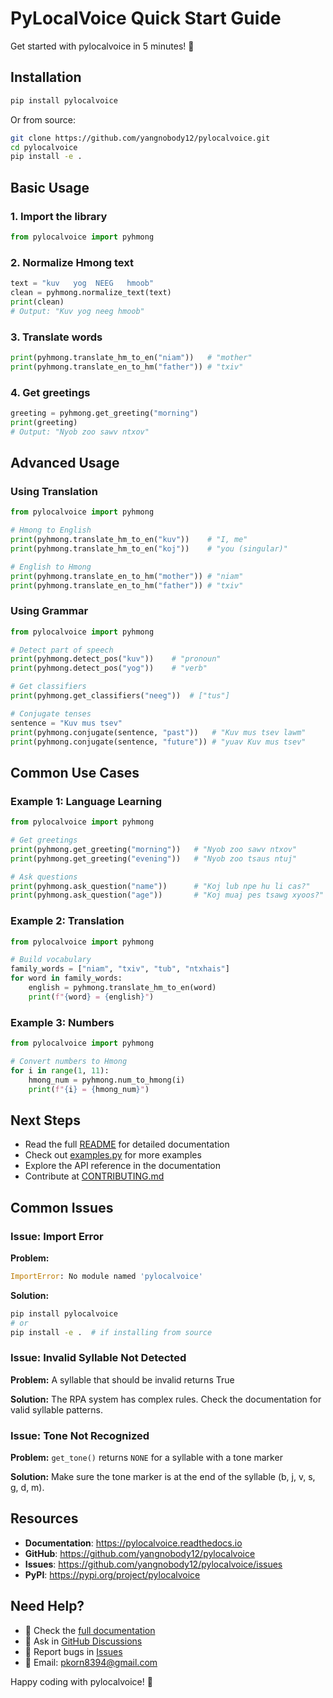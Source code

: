 # PyLocalVoice Quick Start Guide

Get started with pylocalvoice in 5 minutes! 🚀

## Installation

```bash
pip install pylocalvoice
```

Or from source:

```bash
git clone https://github.com/yangnobody12/pylocalvoice.git
cd pylocalvoice
pip install -e .
```

## Basic Usage

### 1. Import the library

```python
from pylocalvoice import pyhmong
```

### 2. Normalize Hmong text

```python
text = "kuv   yog  NEEG   hmoob"
clean = pyhmong.normalize_text(text)
print(clean)
# Output: "Kuv yog neeg hmoob"
```

### 3. Translate words

```python
print(pyhmong.translate_hm_to_en("niam"))   # "mother"
print(pyhmong.translate_en_to_hm("father")) # "txiv"
```

### 4. Get greetings

```python
greeting = pyhmong.get_greeting("morning")
print(greeting)
# Output: "Nyob zoo sawv ntxov"
```

## Advanced Usage

### Using Translation

```python
from pylocalvoice import pyhmong

# Hmong to English
print(pyhmong.translate_hm_to_en("kuv"))    # "I, me"
print(pyhmong.translate_hm_to_en("koj"))    # "you (singular)"

# English to Hmong
print(pyhmong.translate_en_to_hm("mother")) # "niam"
print(pyhmong.translate_en_to_hm("father")) # "txiv"
```

### Using Grammar

```python
from pylocalvoice import pyhmong

# Detect part of speech
print(pyhmong.detect_pos("kuv"))    # "pronoun"
print(pyhmong.detect_pos("yog"))    # "verb"

# Get classifiers
print(pyhmong.get_classifiers("neeg"))  # ["tus"]

# Conjugate tenses
sentence = "Kuv mus tsev"
print(pyhmong.conjugate(sentence, "past"))   # "Kuv mus tsev lawm"
print(pyhmong.conjugate(sentence, "future")) # "yuav Kuv mus tsev"
```

## Common Use Cases

### Example 1: Language Learning

```python
from pylocalvoice import pyhmong

# Get greetings
print(pyhmong.get_greeting("morning"))   # "Nyob zoo sawv ntxov"
print(pyhmong.get_greeting("evening"))   # "Nyob zoo tsaus ntuj"

# Ask questions
print(pyhmong.ask_question("name"))      # "Koj lub npe hu li cas?"
print(pyhmong.ask_question("age"))       # "Koj muaj pes tsawg xyoos?"
```

### Example 2: Translation

```python
from pylocalvoice import pyhmong

# Build vocabulary
family_words = ["niam", "txiv", "tub", "ntxhais"]
for word in family_words:
    english = pyhmong.translate_hm_to_en(word)
    print(f"{word} = {english}")
```

### Example 3: Numbers

```python
from pylocalvoice import pyhmong

# Convert numbers to Hmong
for i in range(1, 11):
    hmong_num = pyhmong.num_to_hmong(i)
    print(f"{i} = {hmong_num}")
```

## Next Steps

- Read the full [README](README.md) for detailed documentation
- Check out [examples.py](examples.py) for more examples
- Explore the API reference in the documentation
- Contribute at [CONTRIBUTING.md](CONTRIBUTING.md)

## Common Issues

### Issue: Import Error

**Problem:**
```python
ImportError: No module named 'pylocalvoice'
```

**Solution:**
```bash
pip install pylocalvoice
# or
pip install -e .  # if installing from source
```

### Issue: Invalid Syllable Not Detected

**Problem:** A syllable that should be invalid returns True

**Solution:** The RPA system has complex rules. Check the documentation for valid syllable patterns.

### Issue: Tone Not Recognized

**Problem:** `get_tone()` returns `NONE` for a syllable with a tone marker

**Solution:** Make sure the tone marker is at the end of the syllable (b, j, v, s, g, d, m).

## Resources

- **Documentation**: https://pylocalvoice.readthedocs.io
- **GitHub**: https://github.com/yangnobody12/pylocalvoice
- **Issues**: https://github.com/yangnobody12/pylocalvoice/issues
- **PyPI**: https://pypi.org/project/pylocalvoice

## Need Help?

- 📖 Check the [full documentation](README.md)
- 💬 Ask in [GitHub Discussions](https://github.com/yangnobody12/pylocalvoice/discussions)
- 🐛 Report bugs in [Issues](https://github.com/yangnobody12/pylocalvoice/issues)
- 📧 Email: pkorn8394@gmail.com

Happy coding with pylocalvoice! 🎉